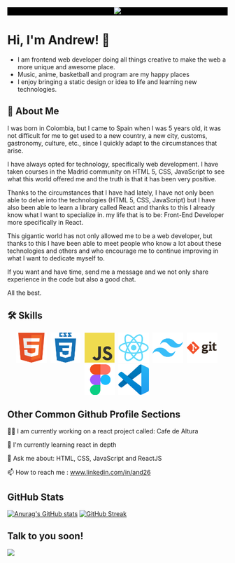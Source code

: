 
<div align="center">
  <div style="background:#000000;">
<img src="https://media.giphy.com/media/hqU2KkjW5bE2v2Z7Q2/giphy.gif" width="550" />
  </div>
</div>

# Hi, I'm Andrew! 👋
- I am frontend web developer doing all things creative to make the web a more unique and awesome place.
- Music, anime, basketball and program are my happy places
- I enjoy bringing a static design or idea to life and learning new technologies.


## 🚀 About Me
I was born in Colombia, but I came to Spain when I was 5 years old, it was not difficult for me to get used to a new country, a new city, customs, gastronomy, culture, etc., since I quickly adapt to the circumstances that arise.

I have always opted for technology, specifically web development. I have taken courses in the Madrid community on HTML 5, CSS, JavaScript to see what this world offered me and the truth is that it has been very positive.

Thanks to the circumstances that I have had lately, I have not only been able to delve into the technologies (HTML 5, CSS, JavaScript) but I have also been able to learn a library called React and thanks to this I already know what I want to specialize in. my life that is to be:
Front-End Developer more specifically in React.

This gigantic world has not only allowed me to be a web developer, but thanks to this I have been able to meet people who know a lot about these technologies and others and who encourage me to continue improving in what I want to dedicate myself to.

If you want and have time, send me a message and we not only share experience in the code but also a good chat.

All the best.


## 🛠 Skills

<div align="center">
<div>
  <img src="https://github.com/devicons/devicon/blob/master/icons/html5/html5-original.svg" title="HTML5" alt="HTML" width="70" height="70"/>&nbsp;
  <img src="https://github.com/devicons/devicon/blob/master/icons/css3/css3-plain-wordmark.svg"  title="CSS3" alt="CSS" width="70" height="70"/>&nbsp;
  <img src="https://github.com/devicons/devicon/blob/master/icons/javascript/javascript-original.svg" title="JavaScript" alt="JavaScript" width="70" height="70"/>&nbsp;
  <img src="https://raw.githubusercontent.com/devicons/devicon/1119b9f84c0290e0f0b38982099a2bd027a48bf1/icons/react/react-original.svg" title="react" alt="react" width="70" height="70"/>&nbsp;
  <img src="https://github.com/devicons/devicon/blob/master/icons/tailwindcss/tailwindcss-plain.svg" title="TailwindCSS" alt="TailwindCSS" width="70" height="70" />&nbsp;
  <img src="https://github.com/devicons/devicon/blob/master/icons/git/git-original-wordmark.svg" title="Git" alt="Git" width="70" height="70"/>&nbsp;
  <img src="https://github.com/devicons/devicon/blob/master/icons/figma/figma-original.svg" title="Figma" alt="Figma" width="70" height="70"/>&nbsp;
  <img src="https://github.com/devicons/devicon/blob/master/icons/vscode/vscode-original.svg" title="VSCode" alt="VSCode" width="70" height="70"/>&nbsp;
 
</div>
</div>

## Other Common Github Profile Sections
👩‍💻 I am currently working on a react project called: Cafe de Altura

🧠 I'm currently learning react in depth

💬 Ask me about: HTML, CSS, JavaScript and ReactJS

📫 How to reach me : www.linkedin.com/in/and26


## GitHub Stats
[![Anurag's GitHub stats](https://github-readme-stats.vercel.app/api?username=AND-26)](https://github.com/anuraghazra/github-readme-stats)
[![GitHub Streak](https://streak-stats.demolab.com/?user=AND-26)](https://git.io/streak-stats)

<h2>Talk to you soon!</h2>
</div>

![](https://komarev.com/ghpvc/?username=AND-26&style=for-the-badge)
